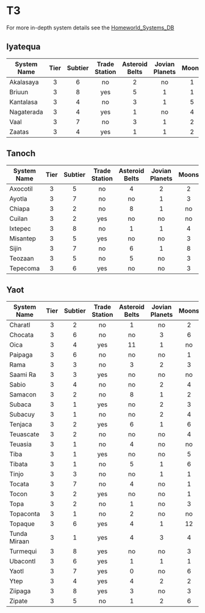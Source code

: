 # T3

For more in-depth system details see the
[Homeworld_Systems_DB](https://discord.com/channels/855174814108483605/1083774651454455818/1104330056119095346)

## Iyatequa

|System Name  |Tier |Subtier|Trade Station|Asteroid Belts|Jovian Planets|Moons|Hyperjump Strength|
|-------------|:---:|:-----:|:-----------:|:------------:|:------------:|:---:|:----------------:|
|Akalasaya    |3    |6      |no           |2             |no            |1    |212               |
|Briuun       |3    |8      |yes          |5             |1             |1    |210               |
|Kantalasa    |3    |4      |no           |3             |1             |5    |211               |
|Nagaterada   |3    |4      |yes          |1             |no            |4    |214               |
|Vaal         |3    |7      |no           |3             |1             |2    |210               |
|Zaatas       |3    |4      |yes          |1             |1             |2    |210               |

## Tanoch

|System Name|Tier |Subtier|Trade Station|Asteroid Belts|Jovian Planets|Moons|Hyperjump Strength|
|-----------|:---:|:-----:|:-----------:|:------------:|:------------:|:---:|:----------------:|
|Axocotil   |3    |5      |no           |4             |2             |2    |210               |
|Ayotla     |3    |7      |no           |no            |1             |3    |210               |
|Chiapa     |3    |2      |no           |8             |1             |no   |150               |
|Cuilan     |3    |2      |yes          |no            |no            |no   |210               |
|Ixtepec    |3    |8      |no           |1             |1             |4    |210               |
|Misantep   |3    |5      |yes          |no            |no            |3    |210               |
|Sijin      |3    |7      |no           |6             |1             |8    |210               |
|Teozaan    |3    |5      |no           |5             |no            |3    |210               |
|Tepecoma   |3    |6      |yes          |no            |no            |3    |210               |

## Yaot

|System Name |Tier |Subtier|Trade Station|Asteroid Belts|Jovian Planets|Moons|Hyperjump Strength|
|------------|:---:|:-----:|:-----------:|:------------:|:------------:|:---:|:----------------:|
|Charatl     |3    |2      |no           |1             |no            |2    |250               |
|Chocata     |3    |6      |no           |no            |3             |6    |218               |
|Oica        |3    |4      |yes          |11            |1             |no   |215               |
|Paipaga     |3    |6      |no           |no            |no            |1    |216               |
|Rama        |3    |3      |no           |3             |2             |3    |214               |
|Saami Ra    |3    |3      |yes          |no            |no            |no   |210               |
|Sabio       |3    |4      |no           |no            |2             |4    |213               |
|Samacon     |3    |2      |no           |8             |1             |2    |211               |
|Subaca      |3    |1      |yes          |no            |2             |3    |210               |
|Subacuy     |3    |1      |no           |no            |2             |4    |214               |
|Tenjaca     |3    |2      |yes          |6             |1             |6    |213               |
|Teuascate   |3    |2      |no           |no            |no            |4    |219               |
|Teuasia     |3    |1      |no           |4             |no            |no   |210               |
|Tiba        |3    |1      |yes          |no            |no            |5    |213               |
|Tibata      |3    |1      |no           |5             |1             |6    |210               |
|Tinjo       |3    |3      |no           |no            |1             |1    |210               |
|Tocata      |3    |7      |no           |4             |no            |1    |218               |
|Tocon       |3    |2      |yes          |no            |no            |1    |210               |
|Topa        |3    |2      |no           |1             |no            |3    |215               |
|Topaconta   |3    |1      |no           |2             |no            |no   |216               |
|Topaque     |3    |6      |yes          |4             |1             |12   |217               |
|Tunda Miraan|3    |1      |yes          |4             |3             |4    |210               |
|Turmequi    |3    |8      |yes          |no            |no            |3    |218               |
|Ubacontl    |3    |6      |yes          |1             |1             |1    |220               |
|Yaotl       |3    |7      |yes          |0             |no            |6    |210               |
|Ytep        |3    |4      |yes          |4             |2             |2    |210               |
|Ziipaga     |3    |8      |yes          |3             |no            |3    |211               |
|Zipate      |3    |5      |no           |1             |2             |6    |218               |
